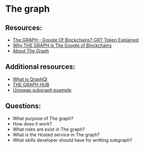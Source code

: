 # The graph


## Resources:
* [The GRAPH - Google Of Blockchains? GRT Token Explained](https://finematics.com/the-graph-explained/)
* [Why THE GRAPH is The Google of Blockchains](https://www.youtube.com/watch?v=mPfSWf_q77Y)
* [About The Graph](https://thegraph.com/docs/en/about/)

## Additional resources:
* [What is QraphQl](https://www.youtube.com/watch?v=eIQh02xuVw4)
* [THE GRAPH HUB](https://www.grtdatahub.com/)
* [Uniswap subgraph example](https://thegraph.com/hosted-service/subgraph/uniswap/uniswap-v3)

## Questions:
* What purpose of The graph?
* How does it work?
* What roles are exist in The graph?
* What is the Hosted service in The graph?
* What skills developer should have for writting subgraph?
